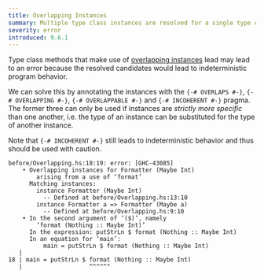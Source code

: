 ```yaml
---
title: Overlapping Instances
summary: Multiple type class instances are resolved for a single type class method call.
severity: error
introduced: 9.6.1
---
```


Type class methods that make use of
[overlapping instances](https://downloads.haskell.org/ghc/9.12.1/docs/users_guide/exts/instances.html#overlapping-instances)
lead may lead to an error because the resolved candidates would lead to indeterministic program behavior.

We can solve this by annotating the instances with the `{-# OVERLAPS #-}`, `{-# OVERLAPPING #-}`, `{-# OVERLAPPABLE #-}` and `{-# INCOHERENT #-}` pragma.
The former three can only be used if instances are *strictly more specific* than one another, i.e. the type of an instance can be substituted for the type of another instance.

Note that `{-# INCOHERENT #-}` still leads to indeterministic behavior and thus should be used with caution.

~~~
before/Overlapping.hs:18:19: error: [GHC-43085]
    • Overlapping instances for Formatter (Maybe Int)
        arising from a use of ‘format’
      Matching instances:
        instance Formatter (Maybe Int)
          -- Defined at before/Overlapping.hs:13:10
        instance Formatter a => Formatter (Maybe a)
          -- Defined at before/Overlapping.hs:9:10
    • In the second argument of ‘($)’, namely
        ‘format (Nothing :: Maybe Int)’
      In the expression: putStrLn $ format (Nothing :: Maybe Int)
      In an equation for ‘main’:
          main = putStrLn $ format (Nothing :: Maybe Int)
   |
18 | main = putStrLn $ format (Nothing :: Maybe Int)
   |                   ^^^^^^
~~~
